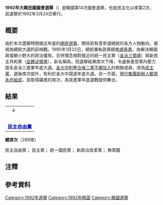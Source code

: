 **1992年大韓民國國會選舉**（）是韓國第14次國會選舉，也是民主化以來第2次，該選舉於1992年3月24日舉行。

## 概要

由於本次選舉時間接近年底的[總統選舉](../Page/1992年大韓民國總統選舉.md "wikilink")，關係到有意參選總統的各方人物動向，被視為總統大選的前哨戰。1990年1月22日，總統兼執政黨總裁[盧泰愚](../Page/盧泰愚.md "wikilink")，為解決韓國政壇朝小野大的政治僵局，合併理念相對接近的統一民主黨（[金泳三領導](../Page/金泳三.md "wikilink")）與新民主共和黨（[金鍾泌領導](../Page/金鍾泌.md "wikilink")），新名稱為，但選舉結果席次下降，令盧泰愚受黨內壓力提名金泳三進軍年底大選。[金大中則整合後二黨不願加入](../Page/金大中.md "wikilink")的剩餘成員，改為[民主黨](../Page/民主黨_\(大韓民國1991年\).md "wikilink")，選後席次提升，有利於金大中競逐年底大選。另一方面，[現代集團創辦人](../Page/現代集團.md "wikilink")[鄭周永亦組成](../Page/鄭周永.md "wikilink")，並取得躍進的席次，為其進軍年底選戰提供舞台。

## 結果

|                                               |
| --------------------------------------------- |
| <span style="color:white;">↓</span>↓          |
| <span style="color:white;">**149**</span>     |
| <span style="color:#0000AA;">**民主自由黨**</span> |

**總席次**（299席）

民主自由黨； 民主黨； 統一國民黨； 新政治改革黨； 無黨籍

## 注釋

<div class="references-small">

</div>

## 參考資料

<references />

[Category:1992年選舉](https://zh.wikipedia.org/wiki/Category:1992年選舉 "wikilink")
[Category:1992年韩国](https://zh.wikipedia.org/wiki/Category:1992年韩国 "wikilink")
[Category:韓國選舉](https://zh.wikipedia.org/wiki/Category:韓國選舉 "wikilink")